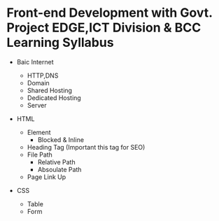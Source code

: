 # Front-end Development with Govt. Project EDGE,ICT Division & BCC Learning Syllabus

- Baic Internet
  - HTTP,DNS
  - Domain
  - Shared Hosting
  - Dedicated Hosting
  - Server

- HTML 
  - Element
    - Blocked & Inline
  - Heading Tag (Important this tag for SEO)
  - File Path
    - Relative Path
    - Absoulate Path
  - Page Link Up
    
- CSS
   - Table
   - Form 
